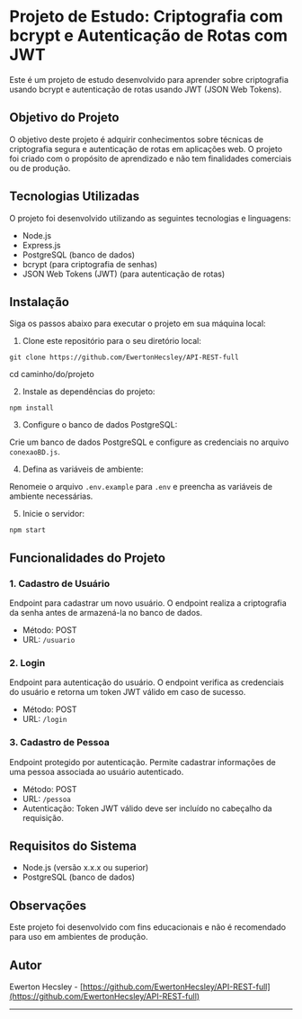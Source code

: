 # Projeto de Estudo: Criptografia com bcrypt e Autenticação de Rotas com JWT

Este é um projeto de estudo desenvolvido para aprender sobre criptografia usando bcrypt e autenticação de rotas usando JWT (JSON Web Tokens).

## Objetivo do Projeto

O objetivo deste projeto é adquirir conhecimentos sobre técnicas de criptografia segura e autenticação de rotas em aplicações web. O projeto foi criado com o propósito de aprendizado e não tem finalidades comerciais ou de produção.

## Tecnologias Utilizadas

O projeto foi desenvolvido utilizando as seguintes tecnologias e linguagens:

- Node.js
- Express.js
- PostgreSQL (banco de dados)
- bcrypt (para criptografia de senhas)
- JSON Web Tokens (JWT) (para autenticação de rotas)

## Instalação

Siga os passos abaixo para executar o projeto em sua máquina local:

1. Clone este repositório para o seu diretório local:
```
git clone https://github.com/EwertonHecsley/API-REST-full
```
cd caminho/do/projeto

2. Instale as dependências do projeto:

```
npm install
```

3. Configure o banco de dados PostgreSQL:

Crie um banco de dados PostgreSQL e configure as credenciais no arquivo `conexaoBD.js`.

4. Defina as variáveis de ambiente:

Renomeie o arquivo `.env.example` para `.env` e preencha as variáveis de ambiente necessárias.

5. Inicie o servidor:

```
npm start
```

## Funcionalidades do Projeto

### 1. Cadastro de Usuário

Endpoint para cadastrar um novo usuário. O endpoint realiza a criptografia da senha antes de armazená-la no banco de dados.

- Método: POST
- URL: `/usuario`

### 2. Login

Endpoint para autenticação do usuário. O endpoint verifica as credenciais do usuário e retorna um token JWT válido em caso de sucesso.

- Método: POST
- URL: `/login`

### 3. Cadastro de Pessoa

Endpoint protegido por autenticação. Permite cadastrar informações de uma pessoa associada ao usuário autenticado.

- Método: POST
- URL: `/pessoa`
- Autenticação: Token JWT válido deve ser incluído no cabeçalho da requisição.

## Requisitos do Sistema

- Node.js (versão x.x.x ou superior)
- PostgreSQL (banco de dados)

## Observações

Este projeto foi desenvolvido com fins educacionais e não é recomendado para uso em ambientes de produção.

## Autor

Ewerton Hecsley - [https://github.com/EwertonHecsley/API-REST-full](https://github.com/EwertonHecsley/API-REST-full)

---
